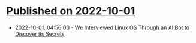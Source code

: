 # [Published on 2022-10-01](index.md)

* [2022-10-01, 04:56:00](https://soylentnews.org/article.pl?sid=22/09/30/1354211&from=rss) - [We Interviewed Linux OS Through an AI Bot to Discover its Secrets](https://soylentnews.org/article.pl?sid=22/09/30/1354211&from=rss)

